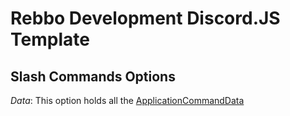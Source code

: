 # Rebbo Development Discord.JS Template

## Slash Commands Options
*Data*: This option holds all the [ApplicationCommandData](https://discord.js.org/#/docs/discord.js/main/typedef/ApplicationCommandData)